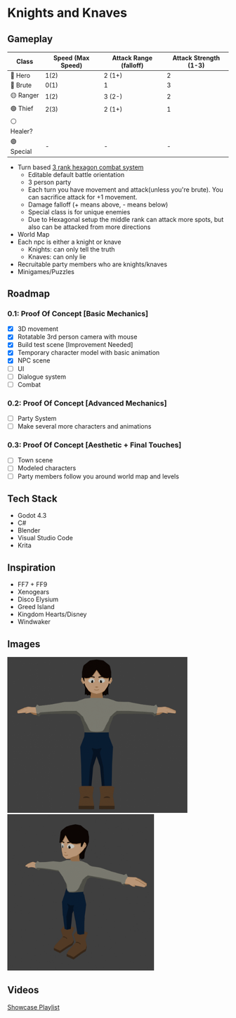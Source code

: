 # Knights and Knaves
## Gameplay
  
| Class         | Speed (Max Speed)            | Attack Range (falloff)   | Attack Strength (1-3) |
| ------------- | ---------------------------- | ------------------------ |---------------------- |
| 🔵 Hero      | 1(2)                          | 2 (1+)                  | 2                      |
| 🔴 Brute     | 0(1)                          | 1                       | 3                      |
| 🟡 Ranger    | 1(2)                          | 3 (2-)                  | 2                      | 
| 🟢 Thief     | 2(3)                          | 2 (1+)                  | 1                      |
| ⚪ Healer?   |                               |                         |                        |
| 🟣 Special   | -                             | -                       | -                      |
- Turn based [3 rank hexagon combat system](https://github.com/braydenphanna/knights-and-knaves/blob/main/screenshots/battlegraph.png)
  - Editable default battle orientation
  - 3 person party
  - Each turn you have movement and attack(unless you're brute). You can sacrifice attack for +1 movement.
  - Damage falloff (+ means above, - means below)
  - Special class is for unique enemies
  - Due to Hexagonal setup the middle rank can attack more spots, but also can be attacked from more directions 
- World Map
- Each npc is either a knight or knave
  - Knights: can only tell the truth
  - Knaves: can only lie
- Recruitable party members who are knights/knaves
- Minigames/Puzzles

## Roadmap
### 0.1: Proof Of Concept [Basic Mechanics]
- [X] 3D movement
- [X] Rotatable 3rd person camera with mouse
- [X] Build test scene [Improvement Needed]
- [X] Temporary character model with basic animation
- [X] NPC scene
- [ ] UI
- [ ] Dialogue system
- [ ] Combat
### 0.2: Proof Of Concept [Advanced Mechanics]
- [ ] Party System
- [ ] Make several more characters and animations
### 0.3: Proof Of Concept [Aesthetic + Final Touches]
- [ ] Town scene
- [ ] Modeled characters
- [ ] Party members follow you around world map and levels

## Tech Stack
- Godot 4.3
- C#
- Blender
- Visual Studio Code
- Krita

## Inspiration
- FF7 + FF9
- Xenogears
- Disco Elysium
- Greed Island
- Kingdom Hearts/Disney
- Windwaker

## Images
<img src="screenshots/char.png" width="410" /> <img src="screenshots/char2.png" width="334" />

## Videos
[Showcase Playlist](https://www.youtube.com/watch?v=QhWuJ_pk5-A&list=PLE9KDpgiOyFDyoT6gnDmB5Nd-Xvu2F3We)
